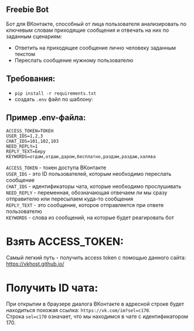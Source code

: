 ## Freebie Bot

Бот для ВКонтакте, способный от лица пользователя анализировать по ключевым словам приходящие сообщения
и отвечать на них по заданным сценариям:

* Ответить на приходящее сообщение лично человеку заданным текстом
* Переслать сообщение нужному пользователю

## Требования:


* ``pip install -r requirements.txt``
* создать ``.env`` файл по шаблону:

## Пример .env-файла:


```
ACCESS_TOKEN=ТОКЕН
USER_IDS=1,2,3
CHAT_IDS=101,102,103
NEED_REPLY=1
REPLY_TEXT=Беру
KEYWORDS=отдам,отдаю,даром,бесплатно,раздам,раздаю,халява 
```

``ACCESS_TOKEN`` - токен доступа ВКонтакте  
``USER_IDS`` - это ID пользователей, которым необходимо переслать сообщение  
``CHAT_IDS`` - идентификаторы чата, которые необходимо прослушивать  
``NEED_REPLY`` - переменная, обозначающая отвечаем ли мы сразу отправителю или пересылаем куда-то сообщения  
``REPLY_TEXT`` - это сообщение, которое отправляется при ответе пользователю  
``KEYWORDS`` - слова из сообщений, на которые будет реагировать бот

# Взять ACCESS_TOKEN:

Cамый легкий путь - получить access token c помощью данного сайта:
https://vkhost.github.io/

# Получить ID чата:

При открытии в браузере диалога ВКонтакте в адресной строке будет находиться похожая ссылка:
``https://vk.com/im?sel=c170``.  
Строка ``sel=c170`` означает, что мы находимся в чате c идентификатором 170.
